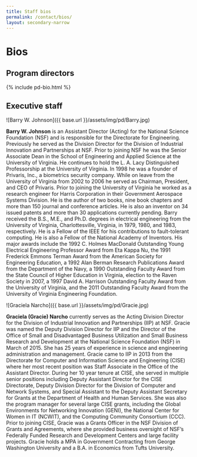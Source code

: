 ```yaml
---
title: Staff bios
permalink: /contact/bios/
layout: secondary-narrow
---
```


# Bios

## Program directors

<section class="bios-content">

{% include pd-bio.html %}

<!--
<a name="Henry Ahn" class="pd-bio"></a>

![Henry Ahn]({{ base.url }}/assets/img/pd/Henry-compressed.jpg)

[**Henry Ahn**](mailto:hahn@nsf.gov) joined the National Science Foundation in July 2016 as an SBIR/STTR Program Director. Prior to joining NSF, Henry managed seed/early stage investment programs for TEDCO for 12 years including Technology Commercialization Fund, TEDCO’s flagship seed funding program for technology-based companies in Maryland. During his time at TEDCO, Henry was actively involved with various entrepreneurs and entrepreneur support groups as a guest speaker, an advisory board member, a judge, a mentor, among others. Additionally, Henry was part of the licensing/supplier relations team at a biotechnology company called Upstate, where he successfully negotiated, licensed and commercialized approximately 190 biomedical research reagents from around the world. Henry has also done approximately 5 years of research, mostly in the field of immunology (including graduate work). Henry has an MBA from Rice University, an M.S. in biotechnology from the University of Tennessee, Knoxville and a B.S. in biomedical engineering from Boston University.

<a name="Peter Atherton" class="pd-bio"></a>

![Peter Atherton]({{ base.url }}/assets/img/pd/Peter-compressed.jpg)

[**Peter Atherton**](mailto:patherto@nsf.gov) comes to the NSF with a broad background in the physical sciences, and extensive experience in technology development and commercialization. Before joining NSF Peter was originally CEO, and most recently CTO, at MIKOH Corporation Ltd, a publicly traded company that he founded in Sydney, Australia. Prior to MIKOH he spent approximately 7 years at the Overseas Telecommunications Commission (OTC Australia) where he managed optical fiber communications R&D, including approximately 14 months in the UK at British Telecom’s Martlesham Heath R&D laboratories. While at OTC his research group made world-leading advances in high-speed optical communications technologies, some of which were commercialized via spin-off companies. He also managed the externally contracted development and commercialization of a number of optical fiber and optoelectronic technologies, and was instrumental in establishing a commercialization center for specialized optical fibers at the University of Sydney. While at MIKOH Corporation he was instrumental in developing and commercializing technologies in a range of fields including diffractive optics, laser-based marking, radio frequency identification and internet-based personal authentication. He moved to the US in 1998 to further develop the company’s technologies and markets. Peter holds a Ph.D. in physics (Quantum Optics), and a BEng (Mech) – both from the University of Queensland (Australia).

<a name="Anna Brady-Estevez" class="pd-bio"></a>

![Anna Brady-Estevez]({{ base.url }}/assets/img/pd/Anna-compressed.jpg)

[**Anna Brady-Estevez**](mailto:abrady@nsf.gov) joined the National Science Foundation as SBIR/STTR Program Director leading Chemical and Environmental Technologies. In this role she brings breadth of background across entrepreneurship and venture capital, innovative research, and direction of corporate strategy and investments. Anna has served as a collaborator with numerous start-ups having worked as: an inventor for an early stage venture-backed start-up providing low-cost, low-energy portable water treatment, and a Principal Investor for an early stage venture firm. Anna’s contributions were recognized in 2009 when she was selected as one of ~30 Kauffman Fellows from around the globe, for leadership in innovation and venture capital. She served as Director of Corporate Strategy for leading multinationals including The AES Corporation and Cummins Inc., and advised numerous clients while serving as a management consultant for The Boston Consulting Group. Anna’s work in these roles resulted in over $6B of infrastructure investments with enhanced returns, identification of $B+ cost reduction opportunities, contributing to a core transformation team of a $T+ entity in oil & gas, and the implementation of several new technologies spanning: nanotechnology, advanced manufacturing, Big Data and Internet of Things, along with new equipment that enabled transforming energy economics. Earlier in her career, she performed research at the intersection of innovation and international relations with the Office of Naval Research at the US Embassy in Chile. Anna holds a PhD from Yale University in Chemical and Environmental Engineering, where she held a National Science Foundation Graduate Research Fellowship; and a BS in Chemical Engineering and BA in Spanish from The Johns Hopkins University.

<a name="Glenn Larsen"></a>

![Glenn Larsen]({{ base.url }}/assets/img/pd/Glenn-compressed.jpg)

[**Glenn Larsen**](mailto:glarsen@nsf.gov) joined the National Science Foundation in 1987 as the computer systems engineer for NSF’s Directorate for Engineering. In 2005, he became program director for the Industry/University Cooperative Research Center’s (I/UCRC) Fundamental Research program and in 2010 joined the SBIR/STTR Program as Program Director for Education Applications and Information Technology. His entrepreneurial experience includes retailing, software services, computer manufacturing, new home construction, subdivision development, and a physical fitness center. As a lifelong learner, he holds several professional certifications including the Project Management Professional (PMP), Microsoft Certified Systems Engineer (MCSE), and Master Business Coach (MBC). His degrees include the Ph.D. and MBA. He has authored several books on computer graphics and computer operating systems selling over 300,000 copies which were later translated five different languages.

<a name="Debasis Majumdar"></a>

![Debasis Majumdar]({{ base.url }}/assets/img/pd/Debasis-compressed.jpg)

[**Debasis Majumdar**](mailto:dmajumda@nsf.gov) joined the National Science Foundation as a Program Director in the Industrial Innovation and Partnerships Division of the Engineering Directorate in 2015. Prior to joining NSF, he was a Research Associate at Saint-Gobain and a Senior Principal Scientist at Eastman Kodak Company, spanning an industrial career of over 30 years. In that capacity, he was engaged in applied research, new product development and commercialization, manufacturing excellence, technology transfer and intellectual property development and management. His research expertise includes advanced materials comprising polymers, metals, ceramics, inorganic-organic nanocomposites and functional coatings for a variety of applications such, as imaging, display and life science. He is a co-inventor of more than 100 US patents and a co-author of more than 30 peer reviewed papers and book chapters. Debasis holds a Ph.D. degree in Materials Science and Engineering from Northwestern University and a B.Tech. degree in Metallurgical Engineering from Indian Institute of Technology, Kharagpur.

<a name="Rajesh Mehta"></a>

![Rajesh Mehta]({{ base.url }}/assets/img/pd/Rajesh-compressed.jpg)

[**Rajesh Mehta**](mailto:rmehta@nsf.gov) is a Program Director in the Small Business Innovation Research Program at the National Science Foundation. His focus areas include Advanced Manufacturing and Nanotechnology. Prior to joining NSF in 2012, he was a senior research technologist at Kodak where his 26-year career spanned work at Kodak Research Laboratories, and Manufacturing Research and Engineering Organization. His work covered a broad range of materials science based technologies related to photographic film and paper manufacturing, thermal, inkjet, and electro-photographic printing, and OLED device manufacturing. He has a B. Tech. degree in Chemical Engineering from Indian Institute of Technology, Bombay, M.S. and Ph.D. degrees in Chemical Engineering from Penn State, a post-doctoral fellowship at Imperial College, and a M.S. degree in New Product Development from Rochester Institute of Technology.

<a name="Murali S. Nair"></a>

![Murali S. Nair]({{ base.url }}/assets/img/pd/Murali-compressed.jpg)

[**Murali S. Nair**](mailto:mnair@nsf.gov) is a Program Director in the areas of Electronic Hardware, Robotics, and Wireless Technologies with the SBIR/STTR Program. Prior to joining NSF in January 2003, he was the Founder CEO of a Bluetooth wireless product company. In this capacity, he raised equity capital for worldwide operations in the U.S., China and India. He designed, planned and implemented the product development cycle, and managed the marketing strategy, strategic alliances and business development processes. Before that, he was a Senior Systems Engineer at L-3 Communications where he provided strategic advice to the Executive VP for a complete re-plan of the Hughes contract for real-time, embedded ground control software for the $350M PANAMSAT communications satellite. Prior to joining L-3 Communications, he was a Mission Planner at Motorola Iridium where he was involved in all aspects of satellite operations including orbit determination, generating guidance targets and orbital slot placement. Before joining Iridium, he was a faculty member at Embry-Riddle Aeronautical University, where he developed an entire Space Systems Design Lab from concept inception to fully operational mode and national prominence, and supervised five (5) space system designs, three (3) of which were winners in the National AIAA/Loral Design Competition. He is a recipient of a number of awards including NSF’s second highest award for meritorious service and the President’s Innovation Award for Space Systems Design courses while at Embry-Riddle. Murali is a graduate of the Indian Institute of Technology and the University of Texas. He is a registered professional engineer in the State of Florida.

<a name="Ben Schrag"></a>

![Ben Schrag]({{ base.url }}/assets/img/pd/Ben-compressed.jpg)

[**Ben Schrag**](mailto:bschrag@nsf.gov) is the acting Deputy Division Director for the Division of Industrial Innovation and Partnerships at NSF, and the Senior Program Director for the SBIR/STTR programs. He joined the NSF as a Program Director in 2009, leading the Advanced Materials and Instrumentation portfolio in the Small Business Innovation Research and Small Business Technology Transfer programs. Prior to NSF, he was the Director of Research and Development at Micro Magnetics, where he led a development effort to commercialize a new family of high-performance magnetic microsensor products for demanding consumer and military applications. During this time, he also served as a visiting scientist at Brown University and as the Principal Investigator on a number of federal grants and contracts, including NSF Phase I and Phase II Small Business Innovation Research projects and an Advanced Technology Program award from NIST. Ben received his Ph.D. in Physics from Brown University.

<a name="Rick Schwerdtfeger"></a>

![Rick Schwerdtfeger]({{ base.url }}/assets/img/pd/Rick-compressed.jpg)

[**Rick Schwerdtfeger**](mailto:rschwerd@nsf.gov) joined the National Science Foundation in August 2016 as the SBIR/STTR Program Director for the Semiconductors and Photonics, and Internet of Things (IoT) portfolios. Prior to joining NSF, Rick was the CTO and Co-Founder of the Advanced RenewableEnergy Company, a clean-tech and semiconductor equipment company, where he led the technology development and customer deployment of nearly $200MM of equipment in the first 4 years. Additionally he was the COO of Pica Solar, a DOE-funded solar cell technologies start-up. Rick is also an advisory board member of ClearCove Systems, a waste water and renewable energy company. In addition to these entrepreneurial ventures, Rick was a Senior Project Scientist at the non-profit Edison Materials Technology Center, a Senior R&D Scientist at Saint Gobain, and the Crystal Growth Group leader at Alpha Spectra. He started his career as a Staff Scientist doing solar energy research at the National Renewable Energy Laboratory. Rick as grown some of the largest sapphire, calcium fluoride, sodium iodide, and copper indium diselenide crystals in the world, which have been used to lower costs of technology for energy, lighting, radiation detection and other industrial and photonic applications. Rick has spent his career taking the “art” out of science, and replacing it with good engineering, experimentation and automation to solve challenging problems in the renewable energy, clean water, smart grid and high-tech world. Rick holds a Ph.D. in Materials Science from the Colorado School of Mines, an M.S. in Applied Physics from Pittsburg State University, and a B.S. in Physics and Science Education from the University of Dubuque.

<a name="Ruth Shuman"></a>

![Ruth Shuman]({{ base.url }}/assets/img/pd/Ruth-compressed.jpg)

[**Ruth Shuman**](mailto:rshuman@nsf.gov) joined the National Science Foundation in August 2009 as a Program Director for Biological Technologies in the SBIR/STTR Program. Before coming to NSF, she was the founder, president, and CEO of a successful venture-backed life science company, Gentra Systems, Inc., that developed, manufactured, and sold products for genetic testing and research to clinical and research laboratories worldwide. Following Gentra’s acquisition, she held various consulting/advisory positions with start-up companies, and was CEO-In-Residence for Life Science with the University of Minnesota’s Venture Center evaluating the business potential of University-developed technology. She began her career as a faculty member at North Carolina State University and was a pioneer in the development of gene transfer and genetic engineering technology. Ruth holds a Ph.D. from the University of Minnesota in the area of Genetics and Cell Biology.

<a name="Jesus Soriano"></a>

![Jesus Soriano]({{ base.url }}/assets/img/pd/Jesus-compressed.jpg)

[**Jesus Soriano**](mailto:jsoriano@nsf.gov) joined the NSF in February 2012 as SBIR/STTR Program Director for Biomedical and Smart Health Technologies, after 20 years of international experience in executive leadership in the biopharmaceutical and non-profit sectors, start-up formation and funding, technology commercialization, and academic teaching and research. Prior to NSF, he was the Senior Advisor to the Puerto Rico Trust for Science, Technology and Research, a technology-based development organization. Previously, he was Executive Vice President at QRxPharma, Ltd., a clinical-stage specialty pharmaceutical company focused in pain management and central nervous system disorders. Before, he was Senior Director of Business Development at Osiris Therapeutics, Inc. Previously, he held several executive leadership positions at the global bioresource center ATCC, including Vice President for IP, Licensing and International Business Development, and was Associate Director for R&D Operations and Business Development at Entremed, Inc, a clinical-stage pharmaceutical company developing therapeutics for the treatment of cancer. Jesus began his career as a family doctor in Spain; he then worked at the University of Geneva Medical School, Switzerland initially as Research Scientist and then as Assistant Professor. He initially came to the US as a visiting scientist to the National Cancer Institute (NIH) under an advanced researcher fellowship from the Swiss National Science Foundation. He holds a MBA in Corporate Finance from the Johns Hopkins Carey Business School; a Ph.D. in Medical Sciences from the University of Geneva, Switzerland; and a M.D. from the University of Alicante, Spain. -->

## Executive staff

<a name="Barry W. Johnson"></a>

![Barry W. Johnson]({{ base.url }}/assets/img/pd/Barry.jpg)


**Barry W. Johnson** is an Assistant Director (Acting) for the National Science Foundation (NSF) and is responsible for the Directorate for Engineering. Previously he served as the Division Director for the Division of Industrial Innovation and Partnerships at NSF. Prior to joining NSF he was the Senior Associate Dean in the School of Engineering and Applied Science at the University of Virginia. He continues to hold the L. A. Lacy Distinguished Professorship at the University of Virginia. In 1998 he was a founder of Privaris, Inc., a biometrics security company. While on leave from the University of Virginia from 2002 to 2006 he served as Chairman, President, and CEO of Privaris. Prior to joining the University of Virginia he worked as a research engineer for Harris Corporation in their Government Aerospace Systems Division. He is the author of two books, nine book chapters and more than 150 journal and conference articles. He is also an inventor on 34 issued patents and more than 30 applications currently pending. Barry received the B.S., M.E., and Ph.D. degrees in electrical engineering from the University of Virginia, Charlottesville, Virginia, in 1979, 1980, and 1983, respectively. He is a Fellow of the IEEE for his contributions to fault-tolerant computing. He is also a Fellow of the National Academy of Inventors. His major awards include the 1992 C. Holmes MacDonald Outstanding Young Electrical Engineering Professor Award from Eta Kappa Nu, the 1991 Frederick Emmons Terman Award from the American Society for Engineering Education, a 1992 Alan Berman Research Publications Award from the Department of the Navy, a 1990 Outstanding Faculty Award from the State Council of Higher Education in Virginia, election to the Raven Society in 2007, a 1997 David A. Harrison Outstanding Faculty Award from the University of Virginia, and the 2011 Outstanding Faculty Award from the University of Virginia Engineering Foundation.

<a name="Graciela Narcho"></a>

![Graciela Narcho]({{ base.url }}/assets/img/pd/Gracie.jpg)

**Graciela (Gracie) Narcho** currently serves as the Acting Division Director for the Division of Industrial Innovation and Partnerships (IIP) at NSF. Gracie was named the Deputy Division Director for IIP and the Director of the Office of Small and Disadvantaged Business Utilization and Small Business Research and Development at the National Science Foundation (NSF) in March of 2015. She has 25 years of experience in science and engineering administration and management. Gracie came to IIP in 2013 from the Directorate for Computer and Information Science and Engineering (CISE) where her most recent position was Staff Associate in the Office of the Assistant Director. During her 10 year tenure at CISE, she served in multiple senior positions including Deputy Assistant Director for the CISE Directorate, Deputy Division Director for the Division of Computer and Network Systems, and Special Assistant to the Deputy Assistant Secretary for Grants at the Department of Health and Human Services. She was also the program manager for several large CISE grants, including the Global Environments for Networking Innovation (GENI), the National Center for Women in IT (NCWIT), and the Computing Community Consortium (CCC). Prior to joining CISE, Gracie was a Grants Officer in the NSF Division of Grants and Agreements, where she provided business oversight of NSF’s Federally Funded Research and Development Centers and large facility projects. Gracie holds a MPA in Government Contracting from George Washington University and a B.A. in Economics from Tufts University.

</section>
